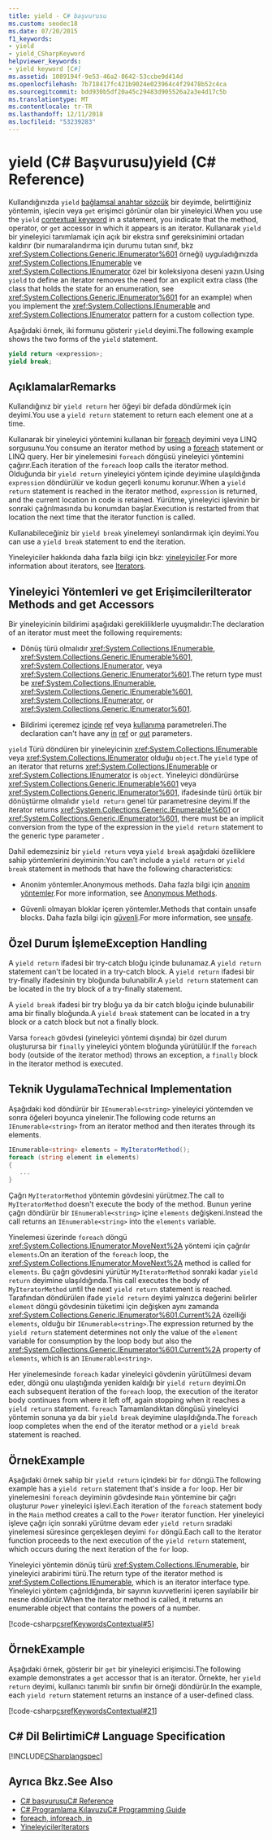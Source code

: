 ```yaml
---
title: yield - C# başvurusu
ms.custom: seodec18
ms.date: 07/20/2015
f1_keywords:
- yield
- yield_CSharpKeyword
helpviewer_keywords:
- yield keyword [C#]
ms.assetid: 1089194f-9e53-46a2-8642-53ccbe9d414d
ms.openlocfilehash: 7b718417fc421b9024e023964c4f29478b52c4ca
ms.sourcegitcommit: bdd930b5df20a45c29483d905526a2a3e4d17c5b
ms.translationtype: MT
ms.contentlocale: tr-TR
ms.lasthandoff: 12/11/2018
ms.locfileid: "53239283"
---
```

# <a name="yield-c-reference"></a><span data-ttu-id="4fb58-102">yield (C# Başvurusu)</span><span class="sxs-lookup"><span data-stu-id="4fb58-102">yield (C# Reference)</span></span>
<span data-ttu-id="4fb58-103">Kullandığınızda `yield` [bağlamsal anahtar sözcük](../../../csharp/language-reference/keywords/index.md#contextual-keywords) bir deyimde, belirttiğiniz yöntemin, işlecin veya `get` erişimci görünür olan bir yineleyici.</span><span class="sxs-lookup"><span data-stu-id="4fb58-103">When you use the `yield` [contextual keyword](../../../csharp/language-reference/keywords/index.md#contextual-keywords) in a statement, you indicate that the method, operator, or `get` accessor in which it appears is an iterator.</span></span> <span data-ttu-id="4fb58-104">Kullanarak `yield` bir yineleyici tanımlamak için açık bir ekstra sınıf gereksinimini ortadan kaldırır (bir numaralandırma için durumu tutan sınıf, bkz <xref:System.Collections.Generic.IEnumerator%601> örneği) uyguladığınızda <xref:System.Collections.IEnumerable> ve <xref:System.Collections.IEnumerator> özel bir koleksiyona deseni yazın.</span><span class="sxs-lookup"><span data-stu-id="4fb58-104">Using `yield` to define an iterator removes the need for an explicit extra class (the class that holds the state for an enumeration, see <xref:System.Collections.Generic.IEnumerator%601> for an example) when you implement the <xref:System.Collections.IEnumerable> and <xref:System.Collections.IEnumerator> pattern for a custom collection type.</span></span>  
  
 <span data-ttu-id="4fb58-105">Aşağıdaki örnek, iki formunu gösterir `yield` deyimi.</span><span class="sxs-lookup"><span data-stu-id="4fb58-105">The following example shows the two forms of the `yield` statement.</span></span>  
  
```csharp  
yield return <expression>;  
yield break;  
```  
  
## <a name="remarks"></a><span data-ttu-id="4fb58-106">Açıklamalar</span><span class="sxs-lookup"><span data-stu-id="4fb58-106">Remarks</span></span>  
 <span data-ttu-id="4fb58-107">Kullandığınız bir `yield return` her öğeyi bir defada döndürmek için deyimi.</span><span class="sxs-lookup"><span data-stu-id="4fb58-107">You use a `yield return` statement to return each element one at a time.</span></span>  
  
 <span data-ttu-id="4fb58-108">Kullanarak bir yineleyici yöntemini kullanan bir [foreach](../../../csharp/language-reference/keywords/foreach-in.md) deyimini veya LINQ sorgusunu.</span><span class="sxs-lookup"><span data-stu-id="4fb58-108">You consume an iterator method by using a [foreach](../../../csharp/language-reference/keywords/foreach-in.md) statement or LINQ query.</span></span> <span data-ttu-id="4fb58-109">Her bir yinelemesini `foreach` döngüsü yineleyici yöntemini çağırır.</span><span class="sxs-lookup"><span data-stu-id="4fb58-109">Each iteration of the `foreach` loop calls the iterator method.</span></span> <span data-ttu-id="4fb58-110">Olduğunda bir `yield return` yineleyici yöntem içinde deyimine ulaşıldığında `expression` döndürülür ve kodun geçerli konumu korunur.</span><span class="sxs-lookup"><span data-stu-id="4fb58-110">When a `yield return` statement is reached in the iterator method, `expression` is returned, and the current location in code is retained.</span></span> <span data-ttu-id="4fb58-111">Yürütme, yineleyici işlevinin bir sonraki çağrılmasında bu konumdan başlar.</span><span class="sxs-lookup"><span data-stu-id="4fb58-111">Execution is restarted from that location the next time that the iterator function is called.</span></span>  
  
 <span data-ttu-id="4fb58-112">Kullanabileceğiniz bir `yield break` yinelemeyi sonlandırmak için deyimi.</span><span class="sxs-lookup"><span data-stu-id="4fb58-112">You can use a `yield break` statement to end the iteration.</span></span>  
  
 <span data-ttu-id="4fb58-113">Yineleyiciler hakkında daha fazla bilgi için bkz: [yineleyiciler](../../iterators.md).</span><span class="sxs-lookup"><span data-stu-id="4fb58-113">For more information about iterators, see [Iterators](../../iterators.md).</span></span>  
  
## <a name="iterator-methods-and-get-accessors"></a><span data-ttu-id="4fb58-114">Yineleyici Yöntemleri ve get Erişimcileri</span><span class="sxs-lookup"><span data-stu-id="4fb58-114">Iterator Methods and get Accessors</span></span>  
 <span data-ttu-id="4fb58-115">Bir yineleyicinin bildirimi aşağıdaki gerekliliklerle uyuşmalıdır:</span><span class="sxs-lookup"><span data-stu-id="4fb58-115">The declaration of an iterator must meet the following requirements:</span></span>  
  
-   <span data-ttu-id="4fb58-116">Dönüş türü olmalıdır <xref:System.Collections.IEnumerable>, <xref:System.Collections.Generic.IEnumerable%601>, <xref:System.Collections.IEnumerator>, veya <xref:System.Collections.Generic.IEnumerator%601>.</span><span class="sxs-lookup"><span data-stu-id="4fb58-116">The return type must be <xref:System.Collections.IEnumerable>, <xref:System.Collections.Generic.IEnumerable%601>, <xref:System.Collections.IEnumerator>, or <xref:System.Collections.Generic.IEnumerator%601>.</span></span>  
  
-   <span data-ttu-id="4fb58-117">Bildirimi içeremez [içinde](../../../csharp/language-reference/keywords/in-parameter-modifier.md) [ref](../../../csharp/language-reference/keywords/ref.md) veya [kullanıma](../../../csharp/language-reference/keywords/out-parameter-modifier.md) parametreleri.</span><span class="sxs-lookup"><span data-stu-id="4fb58-117">The declaration can't have any [in](../../../csharp/language-reference/keywords/in-parameter-modifier.md) [ref](../../../csharp/language-reference/keywords/ref.md) or [out](../../../csharp/language-reference/keywords/out-parameter-modifier.md) parameters.</span></span>  
  
 <span data-ttu-id="4fb58-118">`yield` Türü döndüren bir yineleyicinin <xref:System.Collections.IEnumerable> veya <xref:System.Collections.IEnumerator> olduğu `object`.</span><span class="sxs-lookup"><span data-stu-id="4fb58-118">The `yield` type of an iterator that returns <xref:System.Collections.IEnumerable> or <xref:System.Collections.IEnumerator> is `object`.</span></span>  <span data-ttu-id="4fb58-119">Yineleyici döndürürse <xref:System.Collections.Generic.IEnumerable%601> veya <xref:System.Collections.Generic.IEnumerator%601>, ifadesinde türü örtük bir dönüştürme olmalıdır `yield return` genel tür parametresine deyimi.</span><span class="sxs-lookup"><span data-stu-id="4fb58-119">If the iterator returns <xref:System.Collections.Generic.IEnumerable%601> or <xref:System.Collections.Generic.IEnumerator%601>, there must be an implicit conversion from the type of the expression in the `yield return` statement to the generic type parameter .</span></span>  
  
 <span data-ttu-id="4fb58-120">Dahil edemezsiniz bir `yield return` veya `yield break` aşağıdaki özelliklere sahip yöntemlerini deyiminin:</span><span class="sxs-lookup"><span data-stu-id="4fb58-120">You can't include a `yield return` or `yield break` statement in methods that have the following characteristics:</span></span>  
  
-   <span data-ttu-id="4fb58-121">Anonim yöntemler.</span><span class="sxs-lookup"><span data-stu-id="4fb58-121">Anonymous methods.</span></span> <span data-ttu-id="4fb58-122">Daha fazla bilgi için [anonim yöntemler](../../../csharp/programming-guide/statements-expressions-operators/anonymous-methods.md).</span><span class="sxs-lookup"><span data-stu-id="4fb58-122">For more information, see [Anonymous Methods](../../../csharp/programming-guide/statements-expressions-operators/anonymous-methods.md).</span></span>  
  
-   <span data-ttu-id="4fb58-123">Güvenli olmayan bloklar içeren yöntemler.</span><span class="sxs-lookup"><span data-stu-id="4fb58-123">Methods that contain unsafe blocks.</span></span> <span data-ttu-id="4fb58-124">Daha fazla bilgi için [güvenli](../../../csharp/language-reference/keywords/unsafe.md).</span><span class="sxs-lookup"><span data-stu-id="4fb58-124">For more information, see [unsafe](../../../csharp/language-reference/keywords/unsafe.md).</span></span>  
  
## <a name="exception-handling"></a><span data-ttu-id="4fb58-125">Özel Durum İşleme</span><span class="sxs-lookup"><span data-stu-id="4fb58-125">Exception Handling</span></span>  
 <span data-ttu-id="4fb58-126">A `yield return` ifadesi bir try-catch bloğu içinde bulunamaz.</span><span class="sxs-lookup"><span data-stu-id="4fb58-126">A `yield return` statement can't be located in a try-catch block.</span></span> <span data-ttu-id="4fb58-127">A `yield return` ifadesi bir try-finally ifadesinin try bloğunda bulunabilir.</span><span class="sxs-lookup"><span data-stu-id="4fb58-127">A `yield return` statement can be located in the try block of a try-finally statement.</span></span>  
  
 <span data-ttu-id="4fb58-128">A `yield break` ifadesi bir try bloğu ya da bir catch bloğu içinde bulunabilir ama bir finally bloğunda.</span><span class="sxs-lookup"><span data-stu-id="4fb58-128">A `yield break` statement can be located in a try block or a catch block but not a finally block.</span></span>  
  
 <span data-ttu-id="4fb58-129">Varsa `foreach` gövdesi (yineleyici yöntemi dışında) bir özel durum oluşturursa bir `finally` yineleyici yöntem bloğunda yürütülür.</span><span class="sxs-lookup"><span data-stu-id="4fb58-129">If the `foreach` body (outside of the iterator method) throws an exception, a `finally` block in the iterator method is executed.</span></span>  
  
## <a name="technical-implementation"></a><span data-ttu-id="4fb58-130">Teknik Uygulama</span><span class="sxs-lookup"><span data-stu-id="4fb58-130">Technical Implementation</span></span>  
 <span data-ttu-id="4fb58-131">Aşağıdaki kod döndürür bir `IEnumerable<string>` yineleyici yöntemden ve sonra öğeleri boyunca yinelenir.</span><span class="sxs-lookup"><span data-stu-id="4fb58-131">The following code returns an `IEnumerable<string>` from an iterator method and then iterates through its elements.</span></span>  
  
```csharp  
IEnumerable<string> elements = MyIteratorMethod();  
foreach (string element in elements)  
{  
   ...  
}  
```  
  
 <span data-ttu-id="4fb58-132">Çağrı `MyIteratorMethod` yöntemin gövdesini yürütmez.</span><span class="sxs-lookup"><span data-stu-id="4fb58-132">The call to `MyIteratorMethod` doesn't execute the body of the method.</span></span> <span data-ttu-id="4fb58-133">Bunun yerine çağrı döndürür bir `IEnumerable<string>` içine `elements` değişkeni.</span><span class="sxs-lookup"><span data-stu-id="4fb58-133">Instead the call returns an `IEnumerable<string>` into the `elements` variable.</span></span>  
  
 <span data-ttu-id="4fb58-134">Yinelemesi üzerinde `foreach` döngü <xref:System.Collections.IEnumerator.MoveNext%2A> yöntemi için çağrılır `elements`.</span><span class="sxs-lookup"><span data-stu-id="4fb58-134">On an iteration of the `foreach` loop, the <xref:System.Collections.IEnumerator.MoveNext%2A> method is called for `elements`.</span></span> <span data-ttu-id="4fb58-135">Bu çağrı gövdesini yürütür `MyIteratorMethod` sonraki kadar `yield return` deyimine ulaşıldığında.</span><span class="sxs-lookup"><span data-stu-id="4fb58-135">This call executes the body of `MyIteratorMethod` until the next `yield return` statement is reached.</span></span> <span data-ttu-id="4fb58-136">Tarafından döndürülen ifade `yield return` deyimi yalnızca değerini belirler `element` döngü gövdesinin tüketimi için değişken aynı zamanda <xref:System.Collections.Generic.IEnumerator%601.Current%2A> özelliği `elements`, olduğu bir `IEnumerable<string>`.</span><span class="sxs-lookup"><span data-stu-id="4fb58-136">The expression returned by the `yield return` statement determines not only the value of the `element` variable for consumption by the loop body but also the <xref:System.Collections.Generic.IEnumerator%601.Current%2A> property of `elements`, which is an `IEnumerable<string>`.</span></span>  
  
 <span data-ttu-id="4fb58-137">Her yinelemesinde `foreach` kadar yineleyici gövdenin yürütülmesi devam eder, döngü onu ulaştığında yeniden kaldığı bir `yield return` deyimi.</span><span class="sxs-lookup"><span data-stu-id="4fb58-137">On each subsequent iteration of the `foreach` loop, the execution of the iterator body continues from where it left off, again stopping when it reaches a `yield return` statement.</span></span> <span data-ttu-id="4fb58-138">`foreach` Tamamlandıktan döngüsü yineleyici yöntemin sonuna ya da bir `yield break` deyimine ulaşıldığında.</span><span class="sxs-lookup"><span data-stu-id="4fb58-138">The `foreach` loop completes when the end of the iterator method or a `yield break` statement is reached.</span></span>  
  
## <a name="example"></a><span data-ttu-id="4fb58-139">Örnek</span><span class="sxs-lookup"><span data-stu-id="4fb58-139">Example</span></span>  
 <span data-ttu-id="4fb58-140">Aşağıdaki örnek sahip bir `yield return` içindeki bir `for` döngü.</span><span class="sxs-lookup"><span data-stu-id="4fb58-140">The following example has a `yield return` statement that's inside a `for` loop.</span></span> <span data-ttu-id="4fb58-141">Her bir yinelemesini `foreach` deyiminin gövdesinde `Main` yöntemine bir çağrı oluşturur `Power` yineleyici işlevi.</span><span class="sxs-lookup"><span data-stu-id="4fb58-141">Each iteration of the `foreach` statement body in the `Main` method creates a call to the `Power` iterator function.</span></span> <span data-ttu-id="4fb58-142">Her yineleyici işleve çağrı için sonraki yürütme devam eder `yield return` sıradaki yinelemesi süresince gerçekleşen deyimi `for` döngü.</span><span class="sxs-lookup"><span data-stu-id="4fb58-142">Each call to the iterator function proceeds to the next execution of the `yield return` statement, which occurs during the next iteration of the `for` loop.</span></span>  
  
 <span data-ttu-id="4fb58-143">Yineleyici yöntemin dönüş türü <xref:System.Collections.IEnumerable>, bir yineleyici arabirimi türü.</span><span class="sxs-lookup"><span data-stu-id="4fb58-143">The return type of the iterator method is <xref:System.Collections.IEnumerable>, which is an iterator interface type.</span></span> <span data-ttu-id="4fb58-144">Yineleyici yöntem çağrıldığında, bir sayının kuvvetlerini içeren sayılabilir bir nesne döndürür.</span><span class="sxs-lookup"><span data-stu-id="4fb58-144">When the iterator method is called, it returns an enumerable object that contains the powers of a number.</span></span>  
  
 [!code-csharp[csrefKeywordsContextual#5](../../../csharp/language-reference/keywords/codesnippet/CSharp/yield_1.cs)]  
  
## <a name="example"></a><span data-ttu-id="4fb58-145">Örnek</span><span class="sxs-lookup"><span data-stu-id="4fb58-145">Example</span></span>  
 <span data-ttu-id="4fb58-146">Aşağıdaki örnek, gösterir bir `get` bir yineleyici erişimcisi.</span><span class="sxs-lookup"><span data-stu-id="4fb58-146">The following example demonstrates a `get` accessor that is an iterator.</span></span> <span data-ttu-id="4fb58-147">Örnekte, her `yield return` deyimi, kullanıcı tanımlı bir sınıfın bir örneği döndürür.</span><span class="sxs-lookup"><span data-stu-id="4fb58-147">In the example, each `yield return` statement returns an instance of a user-defined class.</span></span>  
  
 [!code-csharp[csrefKeywordsContextual#21](../../../csharp/language-reference/keywords/codesnippet/CSharp/yield_2.cs)]  
  
## <a name="c-language-specification"></a><span data-ttu-id="4fb58-148">C# Dil Belirtimi</span><span class="sxs-lookup"><span data-stu-id="4fb58-148">C# Language Specification</span></span>  
 [!INCLUDE[CSharplangspec](~/includes/csharplangspec-md.md)]  
  
## <a name="see-also"></a><span data-ttu-id="4fb58-149">Ayrıca Bkz.</span><span class="sxs-lookup"><span data-stu-id="4fb58-149">See Also</span></span>

- [<span data-ttu-id="4fb58-150">C# başvurusu</span><span class="sxs-lookup"><span data-stu-id="4fb58-150">C# Reference</span></span>](../../../csharp/language-reference/index.md)  
- [<span data-ttu-id="4fb58-151">C# Programlama Kılavuzu</span><span class="sxs-lookup"><span data-stu-id="4fb58-151">C# Programming Guide</span></span>](../../../csharp/programming-guide/index.md)  
- [<span data-ttu-id="4fb58-152">foreach, in</span><span class="sxs-lookup"><span data-stu-id="4fb58-152">foreach, in</span></span>](../../../csharp/language-reference/keywords/foreach-in.md)  
- [<span data-ttu-id="4fb58-153">Yineleyiciler</span><span class="sxs-lookup"><span data-stu-id="4fb58-153">Iterators</span></span>](../../iterators.md)
